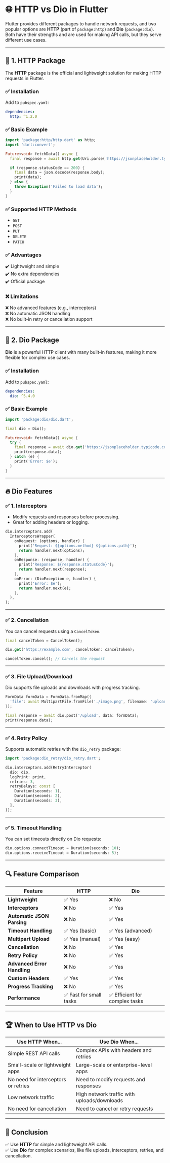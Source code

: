 # 🌐 **HTTP vs Dio in Flutter**  

Flutter provides different packages to handle network requests, and two popular options are **HTTP** (part of `package:http`) and 
**Dio** (`package:dio`). Both have their strengths and are used for making API calls, but they serve different use cases.

---

## 📌 **1. HTTP Package**  
The **HTTP** package is the official and lightweight solution for making HTTP requests in Flutter.  

### ✅ **Installation**  
Add to `pubspec.yaml`:
```yaml
dependencies:
  http: ^1.2.0
```

### ✅ **Basic Example**  
```dart
import 'package:http/http.dart' as http;
import 'dart:convert';

Future<void> fetchData() async {
  final response = await http.get(Uri.parse('https://jsonplaceholder.typicode.com/posts/1'));

  if (response.statusCode == 200) {
    final data = json.decode(response.body);
    print(data);
  } else {
    throw Exception('Failed to load data');
  }
}
```

### ✅ **Supported HTTP Methods**  
- `GET`
- `POST`
- `PUT`
- `DELETE`
- `PATCH`

### ✅ **Advantages**  
✔️ Lightweight and simple  
✔️ No extra dependencies  
✔️ Official package  

### ❌ **Limitations**  
❌ No advanced features (e.g., interceptors)  
❌ No automatic JSON handling  
❌ No built-in retry or cancellation support  

---

## 🚀 **2. Dio Package**  
**Dio** is a powerful HTTP client with many built-in features, making it more flexible for complex use cases.  

### ✅ **Installation**  
Add to `pubspec.yaml`:
```yaml
dependencies:
  dio: ^5.4.0
```

### ✅ **Basic Example**  
```dart
import 'package:dio/dio.dart';

final dio = Dio();

Future<void> fetchData() async {
  try {
    final response = await dio.get('https://jsonplaceholder.typicode.com/posts/1');
    print(response.data);
  } catch (e) {
    print('Error: $e');
  }
}
```

---

## 🔥 **Dio Features**  
### ✅ **1. Interceptors**  
- Modify requests and responses before processing.  
- Great for adding headers or logging.  

```dart
dio.interceptors.add(
  InterceptorsWrapper(
    onRequest: (options, handler) {
      print('Request: ${options.method} ${options.path}');
      return handler.next(options);
    },
    onResponse: (response, handler) {
      print('Response: ${response.statusCode}');
      return handler.next(response);
    },
    onError: (DioException e, handler) {
      print('Error: $e');
      return handler.next(e);
    },
  ),
);
```

---

### ✅ **2. Cancellation**  
You can cancel requests using a `CancelToken`.  
```dart
final cancelToken = CancelToken();

dio.get('https://example.com', cancelToken: cancelToken);

cancelToken.cancel(); // Cancels the request
```

---

### ✅ **3. File Upload/Download**  
Dio supports file uploads and downloads with progress tracking.  
```dart
FormData formData = FormData.fromMap({
  'file': await MultipartFile.fromFile('./image.png', filename: 'upload.png'),
});

final response = await dio.post('/upload', data: formData);
print(response.data);
```

---

### ✅ **4. Retry Policy**  
Supports automatic retries with the `dio_retry` package:  
```dart
import 'package:dio_retry/dio_retry.dart';

dio.interceptors.add(RetryInterceptor(
  dio: dio,
  logPrint: print,
  retries: 3,
  retryDelays: const [
    Duration(seconds: 1),
    Duration(seconds: 2),
    Duration(seconds: 3),
  ],
));
```

---

### ✅ **5. Timeout Handling**  
You can set timeouts directly on Dio requests:  
```dart
dio.options.connectTimeout = Duration(seconds: 10);
dio.options.receiveTimeout = Duration(seconds: 5);
```

---

## 🔍 **Feature Comparison**  

| Feature                     | HTTP                   | Dio                           |
|-----------------------------|------------------------|-------------------------------|
| **Lightweight**             | ✅ Yes                  | ❌ No                          |
| **Interceptors**            | ❌ No                   | ✅ Yes                         |
| **Automatic JSON Parsing**  | ❌ No                   | ✅ Yes                         |
| **Timeout Handling**        | ✅ Yes (basic)          | ✅ Yes (advanced)              |
| **Multipart Upload**        | ✅ Yes (manual)         | ✅ Yes (easy)                  |
| **Cancellation**            | ❌ No                   | ✅ Yes                         |
| **Retry Policy**            | ❌ No                   | ✅ Yes                         |
| **Advanced Error Handling** | ❌ No                   | ✅ Yes                         |
| **Custom Headers**          | ✅ Yes                  | ✅ Yes                         |
| **Progress Tracking**       | ❌ No                   | ✅ Yes                         |
| **Performance**             | ✅ Fast for small tasks | ✅ Efficient for complex tasks |

---

## 🏆 **When to Use HTTP vs Dio**  
| **Use HTTP When...**                | **Use Dio When...**                         |
|-------------------------------------|---------------------------------------------|
| Simple REST API calls               | Complex APIs with headers and retries       |
| Small-scale or lightweight apps     | Large-scale or enterprise-level apps        |
| No need for interceptors or retries | Need to modify requests and responses       |
| Low network traffic                 | High network traffic with uploads/downloads |
| No need for cancellation            | Need to cancel or retry requests            |

---

## 🚀 **Conclusion**  
✅ Use **HTTP** for simple and lightweight API calls.  
✅ Use **Dio** for complex scenarios, like file uploads, interceptors, retries, and cancellation.